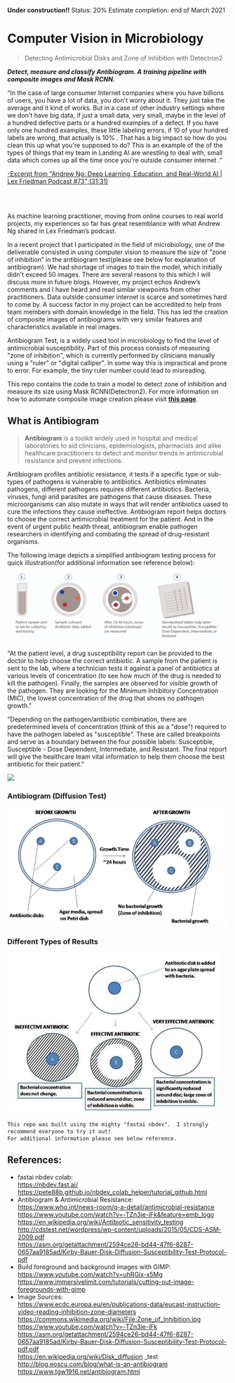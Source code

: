 **Under construction!!**
Status: 20%
Estimate completion: end of March 2021


# Computer Vision in Microbiology
> Detecting Antimicrobial Disks and Zone of Inhibition with Detectron2

**_Detect, measure and classify Antibiogram. A training pipeline with composite images and Mask RCNN._**

“In the case of large consumer Internet companies where you have billions of users, you have a lot of data, you don't worry about it. They just take the average and it kind of works. But in a case of other industry settings where we don't have big data, if just a small data, very small, maybe in the level of a hundred defective parts or a hundred examples of a defect.   If you have only one hundred examples, these little labeling errors, if 10 of your hundred labels are wrong, that actually is 10% .  That has a big impact so how do you clean this up what you're supposed to do?   This is an example of the of the types of things that my team in Landing AI are wrestling to deal with, small data which comes up all the time once you're outside consumer internet .”<br>

[-Excerpt from "Andrew Ng: Deep Learning, Education, and Real-World AI | Lex Friedman Podcast #73";(31:31)](https://www.youtube.com/watch?v=0jspaMLxBig)<br>

<br>
<br>

As machine learning practitioner, moving from online courses to real world projects, my experiences so far has great resemblance with what Andrew Ng shared in Lex Friedman’s podcast.<br> 

In a recent project that I participated in the field of microbiology, one of the deliverable consisted in using computer vision to measure the size of “zone of inhibition” in the antibiogram test(please see below for explanation of antibiogram).  We had shortage of images to train the model, which initially didn't exceed 50 images.  There are several reasons to this which I will discuss more in future blogs.  However, my project echos Andrew’s comments and I have heard and read similar viewpoints  from other practitioners.  Data outside consumer internet is scarce and sometimes hard to come by.  A success factor in my project can be accredited to help from team members with domain knowledge in the field.  This has led the creation of composite images of antibiograms with very similar features and characteristics available in real images.<br>

Antibiogram Test, is a widely used tool in microbiology to find the level of antimicrobial susceptibility. Part of this process consists of measuring "zone of inhibition", which is currently performed by clinicians manually using a "ruler" or "digital calliper".  In some way this is impractical and prone to error. For example, the tiny ruler number could lead to misreading.<br> 

This repo contains the code to train a model to detect zone of inhibition and measure its size using Mask RCNN(Detectron2).  For more information on how to automate composite image creation please visit **[this page](https://chho-work.github.io/syntheticReplica/)**.<br>

## What is Antibiogram

> **Antibiogram** is a toolkit widely used in hospital and medical laboratories to aid clinicians, epidemiologists, pharmacists and alike healthcare practitioners to detect and monitor trends in antimicrobial resistance and prevent infections.

Antibiogram profiles antibiotic resistance, it tests if a specific type or sub-types of pathogens is vulnerable to antibiotics. Antibiotics eliminates pathogens, different pathogens requires different antibiotics. Bacteria, viruses, fungi and parasites are pathogens that cause diseases.  These microorganisms can also mutate in ways that will render antibiotics uased to cure the infections they cause ineffective.   Antibiogram report helps doctors to choose the correct antimicrobial treatment for the patient.  And in the event of urgent public health threat, antibiogram enable pathogen researchers in identifying and combating the spread of drug-resistant organisms.<br>

The following image depicts a simplified antibiogram testing process for quick illustration(for additional information see reference below):<br>




<img src="https://github.com/chho-work/biolab/blob/main/assets/antibiogram-process.jpg?raw=True"/>



"At the patient level, a drug susceptibility report can be provided to the doctor to help choose the correct antibiotic. A sample from the patient is sent to the lab, where a technician tests it against a panel of antibiotics at various levels of concentration (to see how much of the drug is needed to kill the pathogen). Finally, the samples are observed for visible growth of the pathogen. They are looking for the Minimum Inhibitory Concentration (MIC), the lowest concentration of the drug that shows no pathogen growth."<br>

"Depending on the pathogen/antibiotic combination, there are predetermined levels of concentration (think of this as a "dose") required to have the pathogen labeled as "susceptible". These are called breakpoints and serve as a boundary between the four possible labels: Susceptible, Susceptible - Dose Dependent, Intermediate, and Resistant. The final report will give the healthcare team vital information to help them choose the best antibiotic for their patient."<br>     

**[<img src="https://render.githubusercontent.com/render/math?math=EOS^{cu}" style="float:left;margin">](http://blog.eoscu.com/blog/what-is-an-antibiogram)**<br>

### Antibiogram (Diffusion Test)





<img src="https://github.com/chho-work/biolab/blob/main/assets/Agar_Diffusion_Method_1.jpg?raw=True"/>



### Different Types of Results 





<img src="https://github.com/chho-work/biolab/blob/main/assets/Agar_Diffusion_Method_2.jpg?raw=True"/>



```
This repo was built using the mighty "fastai nbdev".  I strongly recommend everyone to try it out!
For additional information please see below reference.
```

## References:

- fastai nbdev colab:<br>
    https://nbdev.fast.ai/<br>
    https://pete88b.github.io/nbdev_colab_helper/tutorial_github.html<br>
- Antibiogram & Antimicrobial Resistance:<br>
    https://www.who.int/news-room/q-a-detail/antimicrobial-resistance<br>
    https://www.youtube.com/watch?v=-TZn3ie-iFk&feature=emb_logo<br>
    https://en.wikipedia.org/wiki/Antibiotic_sensitivity_testing<br>
    http://cdstest.net/wordpress/wp-content/uploads/2015/05/CDS-ASM-2009.pdf<br>
    https://asm.org/getattachment/2594ce26-bd44-47f6-8287-0657aa9185ad/Kirby-Bauer-Disk-Diffusion-Susceptibility-Test-Protocol-pdf<br>
- Build foreground and background images with GIMP:<br>
    https://www.youtube.com/watch?v=uhRGix-x5Mg<br>
    https://www.immersivelimit.com/tutorials/cutting-out-image-foregrounds-with-gimp<br>
- Image Sources:<br> 
    https://www.ecdc.europa.eu/en/publications-data/eucast-instruction-video-reading-inhibition-zone-diameters<br>
    https://commons.wikimedia.org/wiki/File:Zone_of_Inhibition.jpg<br>
    https://www.youtube.com/watch?v=-TZn3ie-iFk<br>
    https://asm.org/getattachment/2594ce26-bd44-47f6-8287-0657aa9185ad/Kirby-Bauer-Disk-Diffusion-Susceptibility-Test-Protocol-pdf.pdf<br>
    https://en.wikipedia.org/wiki/Disk_diffusion
    _test<br>
    http://blog.eoscu.com/blog/what-is-an-antibiogram<br>
    https://www.tgw1916.net/antibiogram.html<br>
